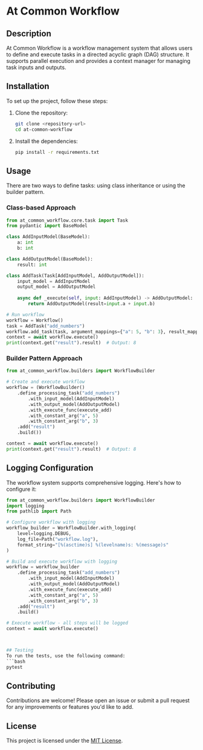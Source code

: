 # At Common Workflow

## Description
At Common Workflow is a workflow management system that allows users to define and execute tasks in a directed acyclic graph (DAG) structure. It supports parallel execution and provides a context manager for managing task inputs and outputs.

## Installation
To set up the project, follow these steps:

1. Clone the repository:
   ```bash
   git clone <repository-url>
   cd at-common-workflow
   ```
2. Install the dependencies:
   ```bash
   pip install -r requirements.txt
   ```

## Usage
There are two ways to define tasks: using class inheritance or using the builder pattern.

### Class-based Approach
```python
from at_common_workflow.core.task import Task
from pydantic import BaseModel

class AddInputModel(BaseModel):
    a: int
    b: int

class AddOutputModel(BaseModel):
    result: int

class AddTask(Task[AddInputModel, AddOutputModel]):
    input_model = AddInputModel
    output_model = AddOutputModel
    
    async def _execute(self, input: AddInputModel) -> AddOutputModel:
        return AddOutputModel(result=input.a + input.b)

# Run workflow
workflow = Workflow()
task = AddTask("add_numbers")
workflow.add_task(task, argument_mappings={"a": 5, "b": 3}, result_mapping="result")
context = await workflow.execute()
print(context.get("result").result)  # Output: 8
```

### Builder Pattern Approach
```python
from at_common_workflow.builders import WorkflowBuilder

# Create and execute workflow
workflow = (WorkflowBuilder()
    .define_processing_task("add_numbers")
        .with_input_model(AddInputModel)
        .with_output_model(AddOutputModel)
        .with_execute_func(execute_add)
        .with_constant_arg("a", 5)
        .with_constant_arg("b", 3)
    .add("result")
    .build())

context = await workflow.execute()
print(context.get("result").result)  # Output: 8
```

## Logging Configuration

The workflow system supports comprehensive logging. Here's how to configure it:
```python
from at_common_workflow.builders import WorkflowBuilder
import logging
from pathlib import Path

# Configure workflow with logging
workflow_builder = WorkflowBuilder.with_logging(
    level=logging.DEBUG,
    log_file=Path("workflow.log"),
    format_string="[%(asctime)s] %(levelname)s: %(message)s"
)

# Build and execute workflow with logging
workflow = workflow_builder
    .define_processing_task("add_numbers")
        .with_input_model(AddInputModel)
        .with_output_model(AddOutputModel)
        .with_execute_func(execute_add)
        .with_constant_arg("a", 5)
        .with_constant_arg("b", 3)
    .add("result")
    .build()

# Execute workflow - all steps will be logged
context = await workflow.execute()



## Testing
To run the tests, use the following command:
```bash
pytest
```

## Contributing
Contributions are welcome! Please open an issue or submit a pull request for any improvements or features you'd like to add.

## License
This project is licensed under the [MIT License](LICENSE).

